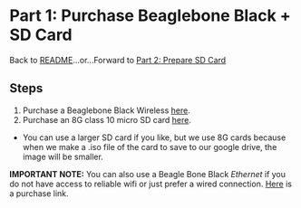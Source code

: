 # Part 1: Purchase Beaglebone Black + SD Card

Back to [README](../README.md)...or...Forward to [Part 2: Prepare SD Card](prepare_sd.md)

## Steps
1. Purchase a Beaglebone Black Wireless [here](https://www.alliedelec.com/beagleboard-beaglebone-black-wireless/71064028/).
2. Purchase an 8G class 10 micro SD card [here](https://www.amazon.com/Sandisk-Extreme-SDHC-Class-SDSDRX3-8192-A21/dp/B003EGGTTS/ref=sr_1_3_sspa?s=pc&ie=UTF8&qid=1537289436&sr=1-3-spons&keywords=8gb+class+10&refinements=p_n_feature_two_browse-bin%3A6518302011&psc=1).  
 - You can use a larger SD card if you like, but we use 8G cards because when we make a .iso file of the card to save to our google drive, the image will be smaller.

**IMPORTANT NOTE:** You can also use a Beagle Bone Black *Ethernet* if you do not have access to reliable wifi or just prefer a wired connection. [Here](https://www.alliedelec.com/beagleboard-beaglebone-black/70338169/) is a purchase link.

